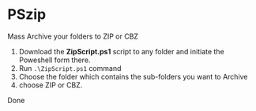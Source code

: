 # PSzip
Mass Archive your folders to ZIP or CBZ

1. Download the **ZipScript.ps1** script to any folder and initiate the Poweshell form there. 
2. Run  `.\ZipScript.ps1` command
3. Choose the folder which contains the sub-folders you want to Archive
4. choose ZIP or CBZ.

  Done 
